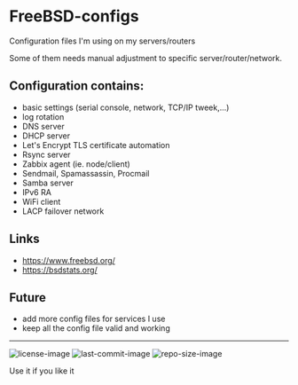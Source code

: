 # FreeBSD-configs
Configuration files I'm using on my servers/routers

Some of them needs manual adjustment to specific server/router/network.


Configuration contains:
---
- basic settings (serial console, network, TCP/IP tweek,...)
- log rotation
- DNS server
- DHCP server
- Let's Encrypt TLS certificate automation
- Rsync server
- Zabbix agent (ie. node/client)
- Sendmail, Spamassassin, Procmail
- Samba server
- IPv6 RA
- WiFi client
- LACP failover network


Links
---
 - https://www.freebsd.org/
 - https://bsdstats.org/


Future
---
 - add more config files for services I use
 - keep all the config file valid and working


---

![license-image](https://img.shields.io/github/license/remetremet/FreeBSD-configs?style=plastic)
![last-commit-image](https://img.shields.io/github/last-commit/remetremet/FreeBSD-configs?style=plastic)
![repo-size-image](https://img.shields.io/github/repo-size/remetremet/FreeBSD-configs?style=plastic)

Use it if you like it
